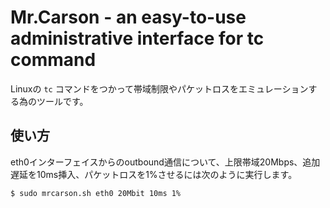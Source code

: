 # Mr.Carson - an easy-to-use administrative interface for tc command

Linuxの `tc` コマンドをつかって帯域制限やパケットロスをエミュレーションする為のツールです。


## 使い方

eth0インターフェイスからのoutbound通信について、上限帯域20Mbps、追加遅延を10ms挿入、パケットロスを1%させるには次のように実行します。

```
$ sudo mrcarson.sh eth0 20Mbit 10ms 1%
```